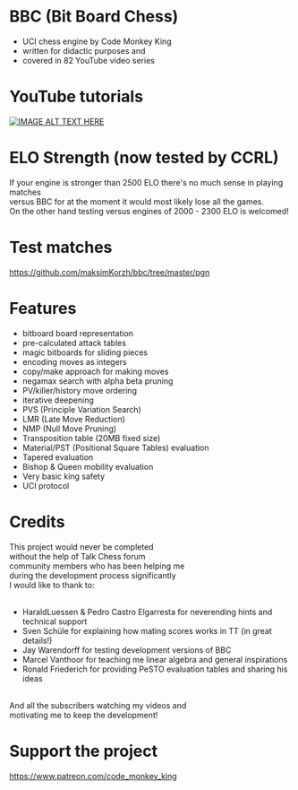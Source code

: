 # BBC (Bit Board Chess)
 - UCI chess engine by Code Monkey King<br>
 - written for didactic purposes and<br>
 - covered in 82 YouTube video series

# YouTube tutorials
[![IMAGE ALT TEXT HERE](https://img.youtube.com/vi/QUNP-UjujBM/0.jpg)](https://www.youtube.com/watch?v=QUNP-UjujBM&list=PLmN0neTso3Jxh8ZIylk74JpwfiWNI76Cs)

# ELO Strength (now tested by CCRL)
If your engine is stronger than 2500 ELO there's no much sense in playing matches<br>
versus BBC for at the moment it would most likely lose all the games.<br>
On the other hand testing versus engines of 2000 - 2300 ELO is welcomed!

# Test matches
https://github.com/maksimKorzh/bbc/tree/master/pgn

# Features
 - bitboard board representation
 - pre-calculated attack tables
 - magic bitboards for sliding pieces
 - encoding moves as integers
 - copy/make approach for making moves
 - negamax search with alpha beta pruning
 - PV/killer/history move ordering
 - iterative deepening
 - PVS (Principle Variation Search)
 - LMR (Late Move Reduction)
 - NMP (Null Move Pruning)
 - Transposition table (20MB fixed size)
 - Material/PST (Positional Square Tables) evaluation
 - Tapered evaluation
 - Bishop & Queen mobility evaluation
 - Very basic king safety
 - UCI protocol

# Credits
  
  This project would never be completed<br>
  without the help of Talk Chess forum<br>
  community members who has been helping me<br>
  during the development process significantly<br>
  I would like to thank to:<br>
  <br>
   - HaraldLuessen & Pedro Castro Elgarresta for neverending hints and technical support
   - Sven Schüle for explaining how mating scores works in TT (in great details!)
   - Jay Warendorff for testing development versions of BBC<br>
   - Marcel Vanthoor for teaching me linear algebra and general inspirations
   - Ronald Friederich for providing PeSTO evaluation tables and sharing his ideas
  <br>
  And all the subscribers watching my videos and<br>
  motivating me to keep the development!<br>

# Support the project
  https://www.patreon.com/code_monkey_king
  
  
  
  
  
